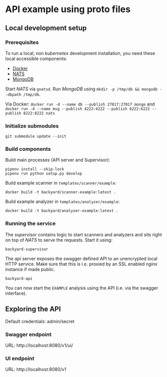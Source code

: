 # API example using proto files

## Local development setup

### Prerequisites

To run a local, non _kubernetes_ development installation, you need these local accessible components:

- [Docker](https://www.docker.com/get-started)
- [NATS](https://github.com/nats-io/gnatsd/releases)
- [MongoDB](https://www.mongodb.com/download-center/community)

Start _NATS_ via `gnatsd`. Run _MongoDB_ using `mkdir -p /tmp/db && mongodb --dbpath /tmp/db`.

Via Docker:
`docker run -d --name db --publish 27017:27017 mongo`
and
`docker run -d --name msg --publish 4222:4222 --publish 6222:6222 --publish 8222:8222 nats`

### Initialize submodules

```
git submodule update --init
```

### Build components

Build main processes (API server and Supervisor):

```
pipenv install --skip-lock
pipenv run python setup.py develop
```

Build example scanner in `templates/scanner/example`:

```
docker build -t backyard/scanner-example:latest .
```

Build example analyzer in `templates/analyzer/example`:

```
docker build -t backyard/analyzer-example:latest .
```

### Running the service

The _supervisor_ contains logic to start scanners and analyzers and sits right on top of
_NATS_ to serve the requests. Start it using:

```
backyard-supervisor
```

The _api_ server exposes the swagger defined API to an unencrypted local HTTP service. Make
sure that this is i.e. proxied by an SSL enabled _nginx_ instance if made public.

```
backyard-api
```

You can now start the `EXAMPLE` analysis using the API (i.e. via the swagger interface).

## Exploring the API

Default credentials: admin/secret

### Swagger endpoint

URL: http://localhost:8080/v1/ui/

### UI endpoint

URL: http://localhost:8080/v1
